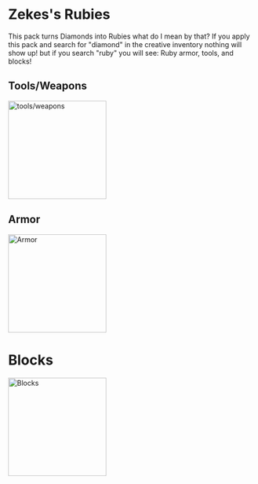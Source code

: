 # Zekes's Rubies

This pack turns Diamonds into Rubies what do I mean by that? If you apply this pack and search for "diamond" in the creative inventory nothing will show up! but if you search "ruby" you will see: 
Ruby armor, tools, and blocks!

## Tools/Weapons

<img src="https://cdn.modrinth.com/data/HG68uMH3/images/f65f9f0a4dc6ad2f1341502ca7b2a846b3b1e5e4.gif" alt="tools/weapons" width="200">

## Armor

<img src="https://cdn.modrinth.com/data/HG68uMH3/images/21369343e3b15e7727dc35689068edb6f8bade6d.png" alt="Armor" width="200">

# Blocks

<img
src="https://cdn.modrinth.com/data/HG68uMH3/images/9a5daa251d9b8cadb05bd9b4f5eedb8ddb404e36.png" alt="Blocks" width="200">
